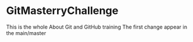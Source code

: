 # GitMasterryChallenge
This is the whole About Git and GitHub training
The first change appear in the main/master